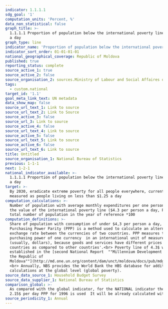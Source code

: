 ```yaml
---
indicator: 1.1.1.1
sdg_goal: '1'
computation_units: 'Percent, %'
data_non_statistical: false
graph_title: >-
  1.1.1.1 Proportion of population below the international poverty line of $4,3
  a day
graph_type: line
indicator_name: 'Proportion of population below the international poverty line of $4,3 a day'
indicator_sort_order: 01-01-01-01
national_geographical_coverage: Republic of Moldova
published: true
reporting_status: complete
source_active_1: true
source_active_2: false
source_organisation_2: sources.Ministry of Labour and Social Affaires of RA
tags:
  - custom.national
target_id: '1.1'
goal_meta_link_text: UN metadata
data_show_map: false
source_url_text_1: Link to source
source_url_text_2: Link to Source
source_active_3: false
source_url_3: Link to source
source_active_4: false
source_url_text_4: Link to source
source_active_5: false
source_url_text_5: Link to source
source_active_6: false
source_url_text_6: Link to source
title: Untitled
source_organisation_1: National Bureau of Statistics
previous: 1-1-1
next: 1-2-1
national_indicator_available: >-
  1.1.1.1 Proportion of population below the international poverty line of $4,3
  a day
target: >-
  By 2030, eradicate extreme poverty for all people everywhere, currently
  measured as people living on less than $1.25 a day
computation_calculations: >-
  Number of population with average monthly expenditures per one person under
  the value of the international poverty line ($4.3 per person a day, PPP), /
  total number of population in the year of reference *100
computation_definitions: >-
  Share of population with consumption of under $4,3 per person a day, PPP. <br>
  Purchasing Power Parity (PPP) is a method used to calculate an alternative
  exchange rate between the currencies of two countries. PPP measures the
  purchasing power of one currency  in an international unit of measurement
  (usually, dollars), because goods and services have different prices in some
  countries as compared to other countries'.<br> Poverty line of 4.3$ was
  established in the [second National Report  ""Millennium Development Goals in
  the Republic of
  Moldova""](http://md.one.un.org/content/dam/unct/moldova/docs/pub/mdg/second%20mdg%20rom.pdf)
  <br> Annually, NBS provides the World Bank the HBS database for additional
  calculations at the global level (global poverty).
source_data_source_1: Household Budget Survey
source_data_supplier_1: National Bureau of Statistics
comparison_global: >-
  As compared with the global indicator, for the NATIONAL indicator the level of
  2.15$ per day PPP for 1996 is used  It will be already calculated with PPC2011
source_periodicity_1: Annual
---
```

